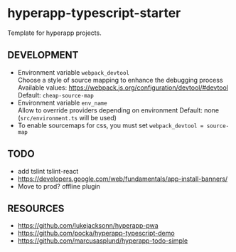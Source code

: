 # hyperapp-typescript-starter
Template for hyperapp projects.

## DEVELOPMENT
* Environment variable `webpack_devtool`  
  Choose a style of source mapping to enhance the debugging process  
  Available values: https://webpack.js.org/configuration/devtool/#devtool  
  Default: `cheap-source-map`
* Environment variable `env_name`  
  Allow to override providers depending on environment
  Default: none (`src/environment.ts` will be used)
* To enable sourcemaps for css, you must set `webpack_devtool = source-map`

## TODO
* add tslint tslint-react
* https://developers.google.com/web/fundamentals/app-install-banners/
* Move to prod? offline plugin

## RESOURCES
* https://github.com/lukejacksonn/hyperapp-pwa
* https://github.com/pocka/hyperapp-typescript-demo
* https://github.com/marcusasplund/hyperapp-todo-simple
